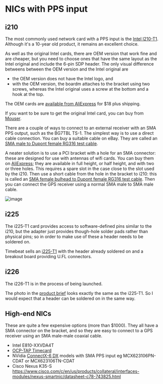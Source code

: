 # NICs with PPS input

## i210

The most commonly used network card with a PPS input is the [Intel I210-T1](https://www.intel.com/content/www/us/en/products/sku/68668/intel-ethernet-server-adapter-i210t1/specifications.html). Although it's a 10-year old product, it remains an excellent choice.

As well as the original Intel cards, there are OEM version that work fine and
are cheaper, but you need to choose ones that have the same layout as the Intel
original and include the 6-pin SDP header. The only visual difference betweens
between the OEM version and the Intel original are
- the OEM version does not have the Intel logo, and
- with the OEM version, the boardm attaches to the bracket using two screws, whereas the Intel
original uses a screw at the bottom and a hook at the top.

The OEM cards are [available from AliExpress](https://www.aliexpress.com/item/1005002592570089.html) for $18 plus shipping.

If you want to be sure to get the original Intel card, you can buy from 
[Mouser](https://www.mouser.com/c/?q=i210-T1).

There are a couple of ways to connect to an external receiver with an SMA PPS output,
such as the BG7TBL TS-1. 
The simplest way is to use a direct cable connection. You can buy a suitable
cable on eBay. They are called an [SMA male to Dupont female RG316 test cable](https://www.ebay.com/itm/275501972350).

A neater solution is to use a PCI bracket with a hole for an SMA connector:
these are designed for use with antennas of wifi cards.
You can buy them on [AliExpress](https://www.aliexpress.com/item/1005005341638856.htm);
they are available in full height, or half height, and with two or three holes.
This requires a spare slot in the case close to the slot used by the i210.
Then use a short cable from the hole in the bracket to i210:
this is called an [SMA female bulhead to Dupont female RG316 test cable](https://www.ebay.com/itm/275501976151). Then you can connect the GPS receiver using a normal SMA male to SMA male
cable.

![image](https://github.com/jclark/pc-ptp-ntp-guide/assets/499966/1c7e6b94-62c1-41f1-8697-64ddf9322a3c)


## i225

The i225-T1 card provides access to software-defined pins similar to the i210,
but the adapter just provides though-hole solder pads rather than physical pins;
so in order to make use of these a header needs to be soldered on.

Timebeat sells an [i225-T1](https://store.timebeat.app/products/intel-i225-t1-with-sdp-headers-and-a-u-fl-breakout-board) with the header already soldered on and a breakout board providing U.FL connectors.

## i226

The i226-T1 is in the process of being launched.

The photo in the [product brief](https://cdrdv2.intel.com/v1/dl/getContent/765669) looks exactly the same as the i225-T1.
So I would expect that a header can be soldered on in the same way.

## High-end NICs

These are quite a few expensive options (more than $1000). They all have a SMA connector on the bracket, and so they are easy to connect to a GPS receiver using an SMA male-male coaxial cable.

* Intel E810-XXVDA4T
* [OCP-TAP Timecard](https://store.timebeat.app/collections/ocp-tap)
* NVidia [ConnectX-6 DX](https://docs.nvidia.com/networking/display/ConnectX6DxEN/Introduction) models with SMA PPS input eg MCX623106PN-CDAT or MCX623106TN-CDAT
* Cisco Nexus K35-S https://www.cisco.com/c/en/us/products/collateral/interfaces-modules/nexus-smartnic/datasheet-c78-743825.html
